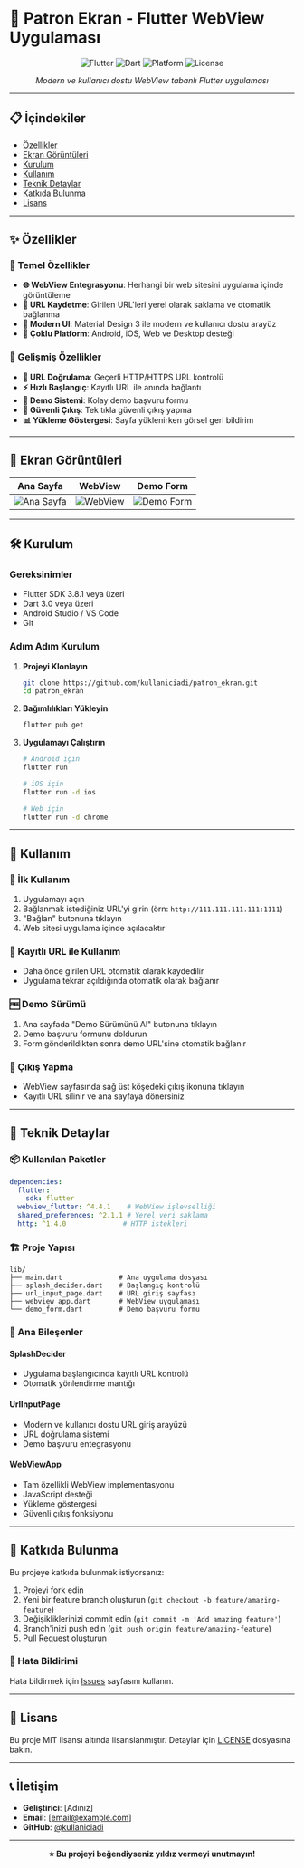 # 🚀 Patron Ekran - Flutter WebView Uygulaması

<div align="center">

![Flutter](https://img.shields.io/badge/Flutter-3.8.1+-02569B?style=for-the-badge&logo=flutter&logoColor=white)
![Dart](https://img.shields.io/badge/Dart-3.0+-0175C2?style=for-the-badge&logo=dart&logoColor=white)
![Platform](https://img.shields.io/badge/Platform-Android%20%7C%20iOS%20%7C%20Web%20%7C%20Desktop-blue?style=for-the-badge)
![License](https://img.shields.io/badge/License-MIT-green?style=for-the-badge)

*Modern ve kullanıcı dostu WebView tabanlı Flutter uygulaması*

</div>

---

## 📋 İçindekiler

- [Özellikler](#-özellikler)
- [Ekran Görüntüleri](#-ekran-görüntüleri)
- [Kurulum](#-kurulum)
- [Kullanım](#-kullanım)
- [Teknik Detaylar](#-teknik-detaylar)
- [Katkıda Bulunma](#-katkıda-bulunma)
- [Lisans](#-lisans)

---

## ✨ Özellikler

### 🔧 Temel Özellikler
- **🌐 WebView Entegrasyonu**: Herhangi bir web sitesini uygulama içinde görüntüleme
- **💾 URL Kaydetme**: Girilen URL'leri yerel olarak saklama ve otomatik bağlanma
- **🎨 Modern UI**: Material Design 3 ile modern ve kullanıcı dostu arayüz
- **📱 Çoklu Platform**: Android, iOS, Web ve Desktop desteği

### 🚀 Gelişmiş Özellikler
- **🔗 URL Doğrulama**: Geçerli HTTP/HTTPS URL kontrolü
- **⚡ Hızlı Başlangıç**: Kayıtlı URL ile anında bağlantı
- **🔄 Demo Sistemi**: Kolay demo başvuru formu
- **🚪 Güvenli Çıkış**: Tek tıkla güvenli çıkış yapma
- **📊 Yükleme Göstergesi**: Sayfa yüklenirken görsel geri bildirim

---

## 📱 Ekran Görüntüleri

<div align="center">

| Ana Sayfa | WebView | Demo Form |
|-----------|---------|-----------|
| ![Ana Sayfa](https://via.placeholder.com/300x600/4A90E2/FFFFFF?text=Ana+Sayfa) | ![WebView](https://via.placeholder.com/300x600/50C878/FFFFFF?text=WebView) | ![Demo Form](https://via.placeholder.com/300x600/FF6B6B/FFFFFF?text=Demo+Form) |

</div>

---

## 🛠️ Kurulum

### Gereksinimler
- Flutter SDK 3.8.1 veya üzeri
- Dart 3.0 veya üzeri
- Android Studio / VS Code
- Git

### Adım Adım Kurulum

1. **Projeyi Klonlayın**
   ```bash
   git clone https://github.com/kullaniciadi/patron_ekran.git
   cd patron_ekran
   ```

2. **Bağımlılıkları Yükleyin**
   ```bash
   flutter pub get
   ```

3. **Uygulamayı Çalıştırın**
   ```bash
   # Android için
   flutter run
   
   # iOS için
   flutter run -d ios
   
   # Web için
   flutter run -d chrome
   ```

---

## 📖 Kullanım

### 🎯 İlk Kullanım
1. Uygulamayı açın
2. Bağlanmak istediğiniz URL'yi girin (örn: `http://111.111.111.111:1111`)
3. "Bağlan" butonuna tıklayın
4. Web sitesi uygulama içinde açılacaktır

### 🔄 Kayıtlı URL ile Kullanım
- Daha önce girilen URL otomatik olarak kaydedilir
- Uygulama tekrar açıldığında otomatik olarak bağlanır

### 🆓 Demo Sürümü
1. Ana sayfada "Demo Sürümünü Al" butonuna tıklayın
2. Demo başvuru formunu doldurun
3. Form gönderildikten sonra demo URL'sine otomatik bağlanır

### 🚪 Çıkış Yapma
- WebView sayfasında sağ üst köşedeki çıkış ikonuna tıklayın
- Kayıtlı URL silinir ve ana sayfaya dönersiniz

---

## 🔧 Teknik Detaylar

### 📦 Kullanılan Paketler
```yaml
dependencies:
  flutter:
    sdk: flutter
  webview_flutter: ^4.4.1    # WebView işlevselliği
  shared_preferences: ^2.1.1 # Yerel veri saklama
  http: ^1.4.0              # HTTP istekleri
```

### 🏗️ Proje Yapısı
```
lib/
├── main.dart              # Ana uygulama dosyası
├── splash_decider.dart    # Başlangıç kontrolü
├── url_input_page.dart    # URL giriş sayfası
├── webview_app.dart       # WebView uygulaması
└── demo_form.dart         # Demo başvuru formu
```

### 🔄 Ana Bileşenler

#### SplashDecider
- Uygulama başlangıcında kayıtlı URL kontrolü
- Otomatik yönlendirme mantığı

#### UrlInputPage
- Modern ve kullanıcı dostu URL giriş arayüzü
- URL doğrulama sistemi
- Demo başvuru entegrasyonu

#### WebViewApp
- Tam özellikli WebView implementasyonu
- JavaScript desteği
- Yükleme göstergesi
- Güvenli çıkış fonksiyonu

---

## 🤝 Katkıda Bulunma

Bu projeye katkıda bulunmak istiyorsanız:

1. Projeyi fork edin
2. Yeni bir feature branch oluşturun (`git checkout -b feature/amazing-feature`)
3. Değişikliklerinizi commit edin (`git commit -m 'Add amazing feature'`)
4. Branch'inizi push edin (`git push origin feature/amazing-feature`)
5. Pull Request oluşturun

### 🐛 Hata Bildirimi
Hata bildirmek için [Issues](https://github.com/kullaniciadi/patron_ekran/issues) sayfasını kullanın.

---

## 📄 Lisans

Bu proje MIT lisansı altında lisanslanmıştır. Detaylar için [LICENSE](LICENSE) dosyasına bakın.

---

## 📞 İletişim

- **Geliştirici**: [Adınız]
- **Email**: [email@example.com]
- **GitHub**: [@kullaniciadi](https://github.com/kullaniciadi)

---

<div align="center">

**⭐ Bu projeyi beğendiyseniz yıldız vermeyi unutmayın!**

</div>
